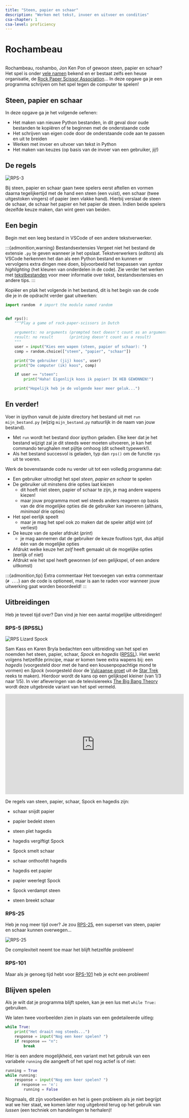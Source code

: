 ```yaml
---
title: "Steen, papier en schaar"
description: "Werken met tekst, invoer en uitvoer en condities"
csa-chapter: 1
csa-level: proficiency
---
```


# Rochambeau

```{include} ../class/problems/rochambeau.md
```

Rochambeau, roshambo, Jon Ken Pon of gewoon steen, papier en schaar? Het spel is onder [vele namen](https://www.wrpsa.com/why-do-people-call-rock-paper-scissors-roshambo/) bekend en er bestaat zelfs een heuse organisatie, de [Rock Paper Scissor Association](https://www.wrpsa.com/why-do-people-call-rock-paper-scissors-roshambo/)... In deze opgave ga je een programma schrijven om het spel tegen de computer te spelen!

## Steen, papier en schaar

In deze opgave ga je het volgende oefenen:

- Het maken van nieuwe Python bestanden, in dit geval door oude bestanden te kopiëren of te beginnen met de onderstaande code
- Het schrijven van eigen code door de onderstaande code aan te passen en uit te breiden
- Werken met invoer en uitvoer van tekst in Python
- Het maken van keuzes (op basis van de invoer van een gebruiker, jij!)

## De regels

![RPS-3](images/rochambeau/RPS-3_NL.png)

Bij steen, papier en schaar gaan twee spelers eerst aftellen en vormen daarna tegelijkertijd met de hand een steen (een vuist), een schaar (twee uitgestoken vingers) of papier (een vlakke hand). Hierbij verslaat de steen de schaar, de schaar het papier en het papier de steen. Indien beide spelers dezelfde keuze maken, dan wint geen van beiden.

## Een begin

Begin met een leeg bestand in VSCode of een andere tekstverwerker.

:::{admonition,warning} Bestandsextensies
Vergeet niet het bestand de extensie `.py` te geven wanneer je het opslaat. Tekstverwerkers (*editors*) als VSCode herkennen het dan als een Python bestand en kunnen er vervolgens extra dingen mee doen, bijvoorbeeld het toepassen van *syntax highlighting* (het kleuren van onderdelen in de code). Zie verder het werken met [tekstbestanden](/support/platte_tekst/) voor meer informatie over tekst, bestandsextensies en andere tips.
:::

Kopiëer en plak het volgende in het bestand, dit is het begin van de code die je in de opdracht verder gaat uitwerken:

```python
import random  # import the module named random


def rps():
    """Play a game of rock-paper-scissors in Dutch

    arguments: no arguments (prompted text doesn't count as an argument)
    result: no result       (printing doesn't count as a result)
    """
    user = input("Kies een wapen (steen, papier of schaar): ")
    comp = random.choice(["steen", "papier", "schaar"])

    print("De gebruiker (jij) koos", user)
    print("De computer (ik) koos", comp)

    if user == "steen":
        print("Haha! Eigenlijk koos ik papier! IK HEB GEWONNEN!")

    print("Hopelijk heb je de volgende keer meer geluk...")
```

## En verder!

Voer in ipython vanuit de juiste directory het bestand uit met `run  mijn_bestand.py` (wijzig `mijn_bestand.py` natuurlijk in de naam van jouw bestand).

-   Met `run` wordt het bestand door ipython geladen. Elke keer dat je het bestand wijzigt zal je dit steeds weer moeten uitvoeren, je kan het commando terughalen met pijltje omhoog (dit scheelt typewerk!).
-   Als het bestand succesvol is geladen, typ dan `rps()` om de functie `rps` uit te voeren.

Werk de bovenstaande code nu verder uit tot een volledig programma dat:

-   Een gebruiker uitnodigt het spel *steen, papier en schaar* te spelen
-   De gebruiker uit minstens drie opties laat kiezen
    -   dit hoeft niet steen, papier of schaar te zijn, je mag andere wapens kiezen!
    -   maar jouw programma moet wel steeds anders reageren op basis van de drie mogelijke opties die de gebruiker kan invoeren (althans, *minimaal* drie opties)
-   Het spel eerlijk speelt
    - maar je mag het spel ook zo maken dat de speler altijd wint (of verliest)
-   De keuze van de speler afdrukt (*print*)
    -   je mag aannemen dat de gebruiker de keuze foutloos typt, dus altijd één van de mogelijke opties
-   Afdrukt welke keuze het *zelf* heeft gemaakt uit de mogelijke opties (eerlijk of niet)
-   Afdrukt wie het spel heeft gewonnen (of een gelijkspel, of een andere uitkomst)

:::{admonition,tip} Extra commentaar
Het toevoegen van extra commentaar (`# ...`) aan de code is optioneel, maar is aan te raden voor wanneer jouw uitwerking gaat worden beoordeeld!
:::

## Uitbreidingen

Heb je teveel tijd over? Dan vind je hier een aantal mogelijke uitbreidingen!

### RPS-5 (RPSSL)

![RPS Lizard Spock](images/rochambeau/RPS_lizard_spock.png)

Sam Kass en Karen Bryla bedachten een uitbreiding van het spel en noemden het steen, papier, schaar, *Spock* en *hagedis* ([RPSSL](http://www.samkass.com/theories/RPSSL.html)). Het werkt volgens hetzelfde principe, maar er komen twee extra wapens bij: een *hagedis* (voorgesteld door met de hand een kousenpopachtige mond te vormen) en *Spock* (voorgesteld door de [Vulcaanse groet](http://nl.wikipedia.org/wiki/Vulcaanse_groet) uit de [Star Trek](https://nl.wikipedia.org/wiki/Star_Trek) reeks te maken). Hierdoor wordt de kans op een gelijkspel kleiner (van 1/3 naar 1/5). In vier afleveringen van de televisiereeks [The Big Bang Theory](https://nl.wikipedia.org/wiki/The_Big_Bang_Theory_%28televisieserie%29) wordt deze uitgebreide variant van het spel vermeld.

<iframe width="560" height="315" src="https://www.youtube.com/embed/x5Q6-wMx-K8" frameborder="0" allow="accelerometer; autoplay; encrypted-media; gyroscope; picture-in-picture" allowfullscreen></iframe>

De regels van steen, papier, schaar, Spock en hagedis zijn:

- schaar snijdt papier

- papier bedekt steen

- steen plet hagedis

- hagedis vergiftigt Spock

- Spock smelt schaar

- schaar onthoofdt hagedis

- hagedis eet papier

- papier weerlegt Spock

- Spock verdampt steen

- steen breekt schaar

### RPS-25

Heb je nog meer tijd over? Je zou [RPS-25](http://www.umop.com/rps25.htm), een superset van steen, papier en schaar kunnen overwegen...

![RPS-25](images/rochambeau/RPS-25.png)

De complexiteit neemt toe maar het blijft hetzelfde probleem!

### RPS-101

Maar als je genoeg tijd hebt voor [RPS-101](http://www.umop.com/rps101/rps101chart.html) heb je echt een probleem!

## Blijven spelen

Als je wilt dat je programma blijft spelen, kan je een lus met `while True:` gebruiken.

We laten twee voorbeelden zien in plaats van een gedetaileerde uitleg:

```python
while True:
    print("Het draait nog steeds...")
    response = input("Nog een keer spelen? ")
    if response == "n":
        break
```

Hier is een andere mogelijkheid, een variant met het gebruik van een variabele `running` die aangeeft of het spel nog actief is of niet:

```python
running = True
while running:
    response = input("Nog een keer spelen? ")
    if response == 'n':
        running = False
```

Nogmaals, dit zijn voorbeelden en het is geen probleem als je niet begrijpt wat we hier staat, we komen later nog uitgebreid terug op het gebruik van *lussen* (een techniek om handelingen te herhalen)!